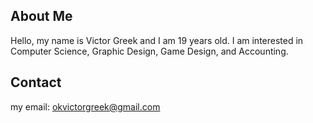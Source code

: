 ## About Me
Hello, my name is Victor Greek and I am 19 years old. I am interested in Computer Science, Graphic Design, Game Design, and Accounting.

## Contact
my email: okvictorgreek@gmail.com

<!--
**Victor-Greek/Victor-Greek** is a ✨ _special_ ✨ repository because its `README.md` (this file) appears on your GitHub profile.

Here are some ideas to get you started:

- 🔭 I’m currently working on ...
- 🌱 I’m currently learning ...
- 👯 I’m looking to collaborate on ...
- 🤔 I’m looking for help with ...
- 💬 Ask me about ...
- 📫 How to reach me: ...
- 😄 Pronouns: ...
- ⚡ Fun fact: ...
-->
